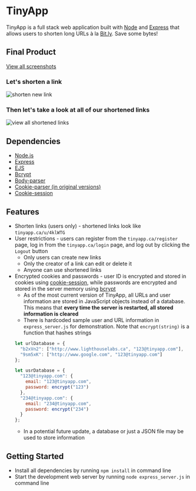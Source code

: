 # TinyApp

TinyApp is a full stack web application built with [Node](https://nodejs.org) and [Express](https://expressjs.com) that allows users to shorten long URLs à la [Bit.ly](https://bit.ly). Save some bytes!

## Final Product
[View all screenshots](https://github.com/kaichesterni/tiny-app/tree/master/screenshots)

### Let's shorten a link
![shorten new link](https://github.com/kaichesterni/tiny-app/raw/master/screenshots/newlink.png)

### Then let's take a look at all of our shortened links
![view all shortened links](https://github.com/kaichesterni/tiny-app/raw/master/screenshots/tinylinks.png)

## Dependencies

* [Node.js](https://nodejs.org)
* [Express](https://expressjs.com)
* [EJS](http://ejs.co/)
* [Bcrypt](https://www.npmjs.com/package/bcrypt)
* [Body-parser](https://www.npmjs.com/package/body-parser-json)
* [Cookie-parser (in original versions)](https://www.npmjs.com/package/cookie-parser)
* [Cookie-session](https://www.npmjs.com/package/cookie-session)

## Features

* Shorten links (users only) - shortened links look like `tinyapp.ca/u/4klWTG`
* User restrictions - users can register from the `tinyapp.ca/register` page, log in from the `tinyapp.ca/login` page, and log out by clicking the `Logout` button
  * Only users can create new links
  * Only the creator of a link can edit or delete it
  * Anyone can use shortened links
* Encrypted cookies and passwords - user ID is encrypted and stored in cookies using [cookie-session](https://www.npmjs.com/package/cookie-session), while passwords are encrypted and stored in the server memory using [bcrypt](https://www.npmjs.com/package/bcrypt)
  * As of the most current version of TinyApp, all URLs and user information are stored in JavaScript objects instead of a database. This means that **every time the server is restarted, all stored information is cleared**
  * There is hardcoded sample user and URL information in `express_server.js` for demonstration. Note that `encrypt(string)` is a function that hashes strings
  ```js
  let urlDatabase = {
    "b2xVn2": ["http://www.lighthouselabs.ca", "123@tinyapp.com"],
    "9sm5xK": ["http://www.google.com", "123@tinyapp.com"]
  };
  ```
  ```js
  let usrDatabase = {
    "123@tinyapp.com": {
      email: "123@tinyapp.com",
      password: encrypt("123")
    },
    "234@tinyapp.com": {
      email: "234@tinyapp.com",
      password: encrypt("234")
    }
  };
  ```
  * In a potential future update, a database or just a JSON file may be used to store information

## Getting Started

* Install all dependencies by running `npm install` in command line
* Start the development web server by running `node express_server.js` in command line
